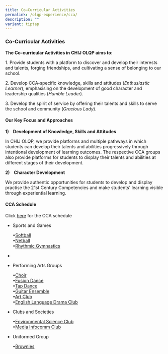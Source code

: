 ```yaml
---
title: Co–Curricular Activities
permalink: /olqp-experience/cca/
description: ""
variant: tiptap
---
```

<h3>Co-Curricular Activities</h3><p><strong>The Co-curricular Activities in CHIJ OLQP aims to:</strong></p><p>1. Provide students with a platform to discover and develop their interests and talents, forging friendships, and cultivating a sense of belonging to our school.</p><p>2. Develop CCA-specific knowledge, skills and attitudes (<em>Enthusiastic Learner</em>), emphasising on the development of good character and leadership qualities (<em>Humble Leader</em>).</p><p>3. Develop the spirit of service by offering their talents and skills to serve the school and community (<em>Gracious Lady</em>).</p><h4>Our Key Focus and Approaches</h4><p><strong>1)&nbsp;&nbsp; &nbsp;Development of Knowledge, Skills and Attitudes</strong></p><p>In CHIJ OLQP, we provide platforms and multiple pathways in which students can develop their talents and abilities progressively through intentional development of learning outcomes. The respective CCA groups also provide platforms for students to display their talents and abilities at different stages of their development.</p><p><strong>2)&nbsp;&nbsp; &nbsp;Character Development</strong></p><p>We provide authentic opportunities for students to develop and display practise the 21st Century Competencies and make students' learning visible through experiential learning.</p><h4>CCA Schedule</h4><p>Click <a href="/files/CCA/CCA_Schedule_2024_for_school_website.pdf" rel="noopener noreferrer nofollow" target="_blank">here</a> for the CCA schedule</p><ul><li><p>Sports and Games</p><p>•<a href="https://staging.d2yo7qbk5fhrwg.amplifyapp.com/cca/Sports-and-Games/softball" rel="noopener noreferrer nofollow" target="_blank">Softball</a><br>•<a href="https://staging.d2yo7qbk5fhrwg.amplifyapp.com/cca/Sports-and-Games/netball" rel="noopener noreferrer nofollow" target="_blank">Netball</a><br>•<a href="https://staging.d2yo7qbk5fhrwg.amplifyapp.com/cca/Sports-and-Games/rhythmic-gymnastics" rel="noopener noreferrer nofollow" target="_blank">Rhythmic Gymnastics</a></p></li><li><p>&nbsp;&nbsp;</p></li><li><p>Performing Arts Groups</p><p>•<a href="https://staging.d2yo7qbk5fhrwg.amplifyapp.com/cca/Performing-Arts-Groups/choir" rel="noopener noreferrer nofollow" target="_blank">Choir</a><br>•<a href="https://staging.d2yo7qbk5fhrwg.amplifyapp.com/cca/Performing-Arts-Groups/fusion-dance" rel="noopener noreferrer nofollow" target="_blank">Fusion Dance</a><br>•<a href="https://staging.d2yo7qbk5fhrwg.amplifyapp.com/cca/Performing-Arts-Groups/tap-dance" rel="noopener noreferrer nofollow" target="_blank">Tap Dance</a><br>•<a href="https://staging.d2yo7qbk5fhrwg.amplifyapp.com/cca/Performing-Arts-Groups/guitar-ensemble" rel="noopener noreferrer nofollow" target="_blank">Guitar Ensemble</a><br>•<a href="https://staging.d2yo7qbk5fhrwg.amplifyapp.com/cca/Performing-Arts-Groups/art-club" rel="noopener noreferrer nofollow" target="_blank">Art Club</a><br>•<a href="https://staging.d2yo7qbk5fhrwg.amplifyapp.com/cca/Performing-Arts-Groups/EL-Drama-club" rel="noopener noreferrer nofollow" target="_blank">English Language Drama Club</a><br></p></li><li><p>Clubs and Societies</p><p>•<a href="https://staging.d2yo7qbk5fhrwg.amplifyapp.com/cca/Clubs-and-Societies/environmental-science-club" rel="noopener noreferrer nofollow" target="_blank">Environmental Science Club</a><br>•<a href="https://staging.d2yo7qbk5fhrwg.amplifyapp.com/cca/Clubs-and-Societies/media-and-infocomm-club" rel="noopener noreferrer nofollow" target="_blank">Media Infocomm Club</a></p></li><li><p>Uniformed Group</p><p>•<a href="https://staging.d2yo7qbk5fhrwg.amplifyapp.com/cca/Uniformed-Group/brownies" rel="noopener noreferrer nofollow" target="_blank">Brownies</a></p></li></ul><p></p>